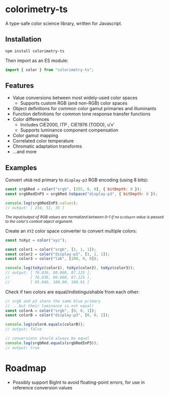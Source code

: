 # colorimetry-ts

A type-safe color science library, written for Javascript.

## Installation

    npm install colorimetry-ts

Then import as an ES module:

```js
import { color } from "colorimetry-ts";
```

## Features

- Value conversions between most widely-used color spaces
  - Supports custom RGB (and non-RGB) color spaces
- Object definitions for common color gamut primaries and illuminants
- Function definitions for common tone response transfer functions
- Color differences
  - Includes CIE2000, ITP , CIE1976 (TODO), u′v′
  - Supports luminance component compensation
- Color gamut mapping
- Correlated color temperature
- Chromatic adaptation transforms
- ...and more

## Examples

Convert `sRGB` red primary to `display-p3` RGB encoding (using 8 bits):

```js
const srgbRed = color("srgb", [255, 0, 0], { bitDepth: 8 });
const srgbRedInP3 = srgbRed.toSpace("display-p3", { bitDepth: 8 });

console.log(srgbRedInP3.values);
// output: [ 234, 51, 35 ]
```

<sub>_The input/output of RGB values are normalized between 0–1 if no `bitDepth` value is passed to the color's context object argument._</sub>

Create an `XYZ` color space converter to convert multiple colors:

```js
const toXyz = color("xyz");

const color1 = color("srgb", [1, 1, 1]);
const color2 = color("display-p3", [1, 1, 1]);
const color3 = color("lab", [100, 0, 0]);

console.log(toXyz(color1), toXyz(color2), toXyz(color3));
// output: [ 76.036, 80.000, 87.125 ],
//         [ 76.036, 80.000, 87.125 ],
//         [ 95.046, 100.00, 108.91 ]
```

Check if two colors are equal/indistinguishable from each other:

```js
// srgb and p3 share the same blue primary
// ...but their luminance is not equal!
const colorA = color("srgb", [0, 0, 1]);
const colorB = color("display-p3", [0, 0, 1]);

console.log(colorA.equals(colorB));
// output: false

// conversions should always be equal
console.log(srgbRed.equals(srgbRedInP3));
// output: true
```

# Roadmap

- Possibly support BigInt to avoid floating-point errors, for use in reference conversion values
